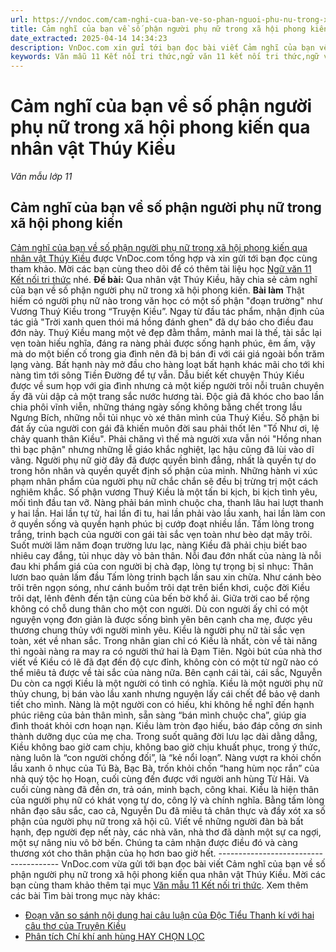 ```yaml
---
url: https://vndoc.com/cam-nghi-cua-ban-ve-so-phan-nguoi-phu-nu-trong-xa-hoi-phong-kien-qua-nhan-vat-thuy-kieu-313962
title: Cảm nghĩ của bạn về số phận người phụ nữ trong xã hội phong kiến qua nhân vật Thúy Kiều - Văn mẫu lớp 11 - VnDoc.com
date_extracted: 2025-04-14 14:34:23
description: VnDoc.com xin gửi tới bạn đọc bài viết Cảm nghĩ của bạn về số phận người phụ nữ trong xã hội phong kiến qua nhân vật Thúy Kiều. Mời các bạn cùng tham khảo chi tiết.
keywords: Văn mẫu 11 Kết nối tri thức,ngữ văn 11 kết nối tri thức,ngữ văn lớp 11,văn mẫu lớp 11,văn 11 kết nối tri thức,văn mẫu lớp 11 kết nối tri thức,Cảm nghĩ của bạn về số phận người phụ nữ trong xã hội phong kiến qua nhân vật Thúy Kiều,Cảm nghĩ của bạn về số phận người phụ nữ,Cảm nghĩ của bạn về số phận người phụ nữ trong xã hội phong kiến,Qua nhân vật Thúy Kiều hãy chia sẻ cảm nghĩ của bạn về số phận người phụ nữ trong xã hội phong kiến
---
```


# Cảm nghĩ của bạn về số phận người phụ nữ trong xã hội phong kiến qua nhân vật Thúy Kiều
 _Văn mẫu lớp 11_
## Cảm nghĩ của bạn về số phận người phụ nữ trong xã hội phong kiến
[Cảm nghĩ của bạn về số phận người phụ nữ trong xã hội phong kiến qua nhân vật Thúy Kiều](<https://vndoc.com/cam-nghi-cua-ban-ve-so-phan-nguoi-phu-nu-trong-xa-hoi-phong-kien-qua-nhan-vat-thuy-kieu-313962>) được VnDoc.com tổng hợp và xin gửi tới bạn đọc cùng tham khảo. Mời các bạn cùng theo dõi để có thêm tài liệu học [Ngữ văn 11 Kết nối tri thức](<https://vndoc.com/ngu-van-11-ket-noi-tri-thuc>) nhé.
**Đề bài:** Qua nhân vật Thúy Kiều, hãy chia sẻ cảm nghĩ của bạn về số phận người phụ nữ trong xã hội phong kiến.
**Bài làm**
Thật hiếm có người phụ nữ nào trong văn học có một số phận "đoạn trường" như Vương Thuý Kiều trong “Truyện Kiều”. Ngay từ đầu tác phẩm, nhận định của tác giả "Trời xanh quen thói má hồng đánh ghen" đã dự báo cho điều đau đớn này. Thuý Kiều mang một vẻ đẹp đằm thắm, mảnh mai là thế, tài sắc lại vẹn toàn hiếu nghĩa, đáng ra nàng phải được sống hạnh phúc, êm ấm, vậy mà do một biến cố trong gia đình nên đã bị bán đi với cái giá ngoài bốn trăm lạng vàng. Bất hạnh này mở đầu cho hàng loạt bất hạnh khác mãi cho tới khi nàng tìm tới sông Tiền Đường để tự vẫn. Dẫu biết kết chuyện Thúy Kiều được về sum họp với gia đình nhưng cả một kiếp người trôi nỗi truân chuyên ấy đã vùi dập cả một trang sắc nước hương tài. Độc giả đã khóc cho bao lần chia phôi vĩnh viễn, những tháng ngày sống không bằng chết trong lầu Ngưng Bích, những nỗi tủi nhục vò xé thân mình của Thuý Kiều. Số phận bi đát ấy của người con gái đã khiến muôn đời sau phải thốt lên "Tố Như ơi, lệ chảy quanh thân Kiều". Phải chăng vì thế mà người xưa vẫn nói "Hồng nhan thì bạc phận" nhưng những lễ giáo khắc nghiệt, lạc hậu cũng đã lùi vào dĩ vãng. Người phụ nữ giờ đây đã được quyền bình đẳng, nhất là quyền tự do trong hôn nhân và quyền quyết định số phận của mình. Những hành vi xúc phạm nhân phẩm của người phụ nữ chắc chắn sẽ đều bị trừng trị một cách nghiêm khắc. Số phận vương Thuý Kiều là một tấn bi kịch, bi kịch tình yêu, mối tình đầu tan vỡ. Nàng phải bán mình chuộc cha, thanh lâu hai lượt thanh y hai lần. Hai lần tự tử, hai lần đi tu, hai lần phải vào lầu xanh, hai lần làm con ở quyền sống và quyền hạnh phúc bị cướp đoạt nhiều lần. Tấm lòng trong trắng, trinh bạch của người con gái tài sắc vẹn toàn như bèo dạt mây trôi. Suốt mười lăm năm đoạn trường lưu lạc, nàng Kiều đã phải chịu biết bao nhiêu cay đắng, tủi nhục dày vò bản thân. Nỗi đau đớn nhất của nàng là nỗi đau khi phẩm giá của con người bị chà đạp, lòng tự trọng bị sỉ nhục:
Thân lươn bao quản lấm đầu
Tấm lòng trinh bạch lần sau xin chừa.
Như cánh bèo trôi trên ngọn sóng, như cánh buồm trôi dạt trên biển khơi, cuộc đời Kiều trôi dạt, lênh đênh đến tận cùng của bến bờ khổ ải. Giữa trời cao bể rộng không có chỗ dung thân cho một con người. Dù con người ấy chỉ có một nguyện vọng đơn giản là được sống bình yên bên cạnh cha mẹ, được yêu thương chung thủy với người mình yêu. Kiều là người phụ nữ tài sắc vẹn toàn, xét về nhan sắc. Trong nhân gian chỉ có Kiều là nhất, còn về tài năng thì ngoài nàng ra may ra có người thứ hai là Đạm Tiên. Ngòi bút của nhà thơ viết về Kiều có lẽ đã đạt đến độ cực đỉnh, không còn có một từ ngữ nào có thể miêu tả được về tài sắc của nàng nữa. Bên cạnh cái tài, cái sắc, Nguyễn Du còn ca ngợi Kiều là một người có tình có nghĩa. Kiều là một người phụ nữ thủy chung, bị bán vào lầu xanh nhưng nguyện lấy cái chết để bảo vệ danh tiết cho mình. Nàng là một người con có hiếu, khi không hề nghĩ đến hạnh phúc riêng của bản thân mình, sẵn sàng “bán mình chuộc cha”, giúp gia đình thoát khỏi cơn hoạn nạn. Kiều làm tròn đạo hiếu, báo đáp công ơn sinh thành dưỡng dục của mẹ cha. Trong suốt quãng đời lưu lạc dài dằng dẵng, Kiều không bao giờ cam chịu, không bao giờ chịu khuất phục, trong ý thức, nàng luôn là “con người chống đối”, là “kẻ nổi loạn”. Nàng vượt ra khỏi chốn lầu xanh ô nhục của Tú Bà, Bạc Bà, trốn khỏi chốn “hang hùm nọc rắn” của nhà quý tộc họ Hoạn, cuối cùng đến được với người anh hùng Từ Hải. Và cuối cùng nàng đã đền ơn, trả oán, minh bạch, công khai. Kiều là hiện thân của người phụ nữ có khát vọng tự do, công lý và chính nghĩa.
Bằng tấm lòng nhân đạo sâu sắc, cao cả, Nguyễn Du đã miêu tả chân thực và đầy xót xa số phận của người phụ nữ trong xã hội cũ. Viết về những người đàn bà bất hạnh, đẹp người đẹp nết này, các nhà văn, nhà thơ đã dành một sự ca ngợi, một sự nâng niu vô bờ bến. Chúng ta cảm nhận được điều đó và càng thương xót cho thân phận của họ hơn bao giờ hết.
\--------------------------------------
VnDoc.com vừa gửi tới bạn đọc bài viết Cảm nghĩ của bạn về số phận người phụ nữ trong xã hội phong kiến qua nhân vật Thúy Kiều. Mời các bạn cùng tham khảo thêm tại mục [Văn mẫu 11 Kết nối tri thức](<https://vndoc.com/van-mau-lop11>).
Xem thêm các bài Tìm bài trong mục này khác:
  * [Đoạn văn so sánh nội dung hai câu luận của Độc Tiểu Thanh kí với hai câu thơ của Truyện Kiều](</doan-van-so-sanh-noi-dung-hai-cau-luan-cua-doc-tieu-thanh-ki-voi-hai-cau-tho-cua-truyen-kieu-313967>)
  * [Phân tích Chí khí anh hùng HAY CHỌN LỌC](</phan-tich-doan-trich-chi-khi-anh-hung-trong-truyen-kieu-cua-nguyen-du-123253>)

